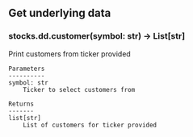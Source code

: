 ## Get underlying data 
### stocks.dd.customer(symbol: str) -> List[str]

Print customers from ticker provided

    Parameters
    ----------
    symbol: str
        Ticker to select customers from

    Returns
    -------
    list[str]
        List of customers for ticker provided
